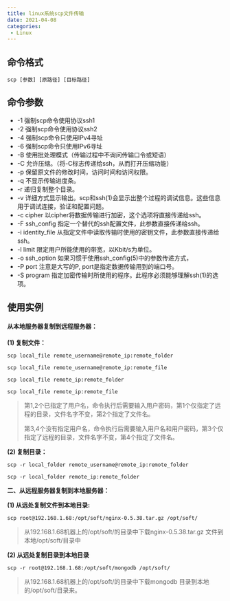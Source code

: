 ```yaml
---
title: linux系统scp文件传输
date: 2021-04-08
categories:
 - Linux
---
```


## 命令格式

```shell
scp [参数] [原路径] [目标路径]
```

## 命令参数

- -1 强制scp命令使用协议ssh1
- -2 强制scp命令使用协议ssh2
- -4 强制scp命令只使用IPv4寻址
- -6 强制scp命令只使用IPv6寻址
- -B 使用批处理模式（传输过程中不询问传输口令或短语）
- -C 允许压缩。（将-C标志传递给ssh，从而打开压缩功能）
- -p 保留原文件的修改时间，访问时间和访问权限。
- -q 不显示传输进度条。
- -r 递归复制整个目录。
- -v 详细方式显示输出。scp和ssh(1)会显示出整个过程的调试信息。这些信息用于调试连接，验证和配置问题。
- -c cipher 以cipher将数据传输进行加密，这个选项将直接传递给ssh。
- -F ssh_config 指定一个替代的ssh配置文件，此参数直接传递给ssh。
- -i identity_file 从指定文件中读取传输时使用的密钥文件，此参数直接传递给ssh。
- -l limit 限定用户所能使用的带宽，以Kbit/s为单位。
- -o ssh_option 如果习惯于使用ssh_config(5)中的参数传递方式，
- -P port 注意是大写的P, port是指定数据传输用到的端口号。
- -S program 指定加密传输时所使用的程序。此程序必须能够理解ssh(1)的选项。

## 使用实例

#### **从本地服务器复制到远程服务器：**

**(1) 复制文件：**

```shell
scp local_file remote_username@remote_ip:remote_folder
```

```shell
scp local_file remote_username@remote_ip:remote_file
```

```shell
scp local_file remote_ip:remote_folder
```

```shell
scp local_file remote_ip:remote_file
```

> 第1,2个已指定了用户名，命令执行后需要输入用户密码，第1个仅指定了远程的目录，文件名字不变，第2个指定了文件名。
>
> 第3,4个没有指定用户名，命令执行后需要输入用户名和用户密码，第3个仅指定了远程的目录，文件名字不变，第4个指定了文件名。

**(2) 复制目录：**

```shell
scp -r local_folder remote_username@remote_ip:remote_folder
```

```shell
scp -r local_folder remote_ip:remote_folder
```

**二、从远程服务器复制到本地服务器：**

**(1) 从远处复制文件到本地目录:**

```shell
scp root@192.168.1.68:/opt/soft/nginx-0.5.38.tar.gz /opt/soft/
```

> 从192.168.1.68机器上的/opt/soft/的目录中下载nginx-0.5.38.tar.gz 文件到本地/opt/soft/目录中

**(2) 从远处复制目录到本地目录**

```shell
scp -r root@192.168.1.68:/opt/soft/mongodb /opt/soft/
```

> 从192.168.1.68机器上的/opt/soft/的目录中下载mongodb 目录到本地的/opt/soft/目录来。

